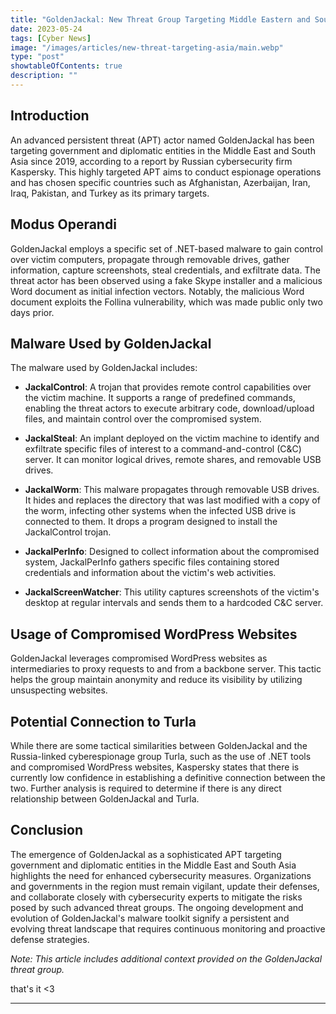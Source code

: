 ```yaml
---
title: "GoldenJackal: New Threat Group Targeting Middle Eastern and South Asian Governments"
date: 2023-05-24
tags: [Cyber News]
image: "/images/articles/new-threat-targeting-asia/main.webp"
type: "post"
showtableOfContents: true
description: ""
---
```


## Introduction

An advanced persistent threat (APT) actor named GoldenJackal has been targeting government and diplomatic entities in the Middle East and South Asia since 2019, according to a report by Russian cybersecurity firm Kaspersky. This highly targeted APT aims to conduct espionage operations and has chosen specific countries such as Afghanistan, Azerbaijan, Iran, Iraq, Pakistan, and Turkey as its primary targets.

## Modus Operandi

GoldenJackal employs a specific set of .NET-based malware to gain control over victim computers, propagate through removable drives, gather information, capture screenshots, steal credentials, and exfiltrate data. The threat actor has been observed using a fake Skype installer and a malicious Word document as initial infection vectors. Notably, the malicious Word document exploits the Follina vulnerability, which was made public only two days prior.

## Malware Used by GoldenJackal

The malware used by GoldenJackal includes:

- **JackalControl**: A trojan that provides remote control capabilities over the victim machine. It supports a range of predefined commands, enabling the threat actors to execute arbitrary code, download/upload files, and maintain control over the compromised system.

- **JackalSteal**: An implant deployed on the victim machine to identify and exfiltrate specific files of interest to a command-and-control (C&C) server. It can monitor logical drives, remote shares, and removable USB drives.

- **JackalWorm**: This malware propagates through removable USB drives. It hides and replaces the directory that was last modified with a copy of the worm, infecting other systems when the infected USB drive is connected to them. It drops a program designed to install the JackalControl trojan.

- **JackalPerInfo**: Designed to collect information about the compromised system, JackalPerInfo gathers specific files containing stored credentials and information about the victim's web activities.

- **JackalScreenWatcher**: This utility captures screenshots of the victim's desktop at regular intervals and sends them to a hardcoded C&C server.

## Usage of Compromised WordPress Websites

GoldenJackal leverages compromised WordPress websites as intermediaries to proxy requests to and from a backbone server. This tactic helps the group maintain anonymity and reduce its visibility by utilizing unsuspecting websites.

## Potential Connection to Turla

While there are some tactical similarities between GoldenJackal and the Russia-linked cyberespionage group Turla, such as the use of .NET tools and compromised WordPress websites, Kaspersky states that there is currently low confidence in establishing a definitive connection between the two. Further analysis is required to determine if there is any direct relationship between GoldenJackal and Turla.

## Conclusion

The emergence of GoldenJackal as a sophisticated APT targeting government and diplomatic entities in the Middle East and South Asia highlights the need for enhanced cybersecurity measures. Organizations and governments in the region must remain vigilant, update their defenses, and collaborate closely with cybersecurity experts to mitigate the risks posed by such advanced threat groups. The ongoing development and evolution of GoldenJackal's malware toolkit signify a persistent and evolving threat landscape that requires continuous monitoring and proactive defense strategies.

*Note: This article includes additional context provided on the GoldenJackal threat group.*

that's it <3

---

